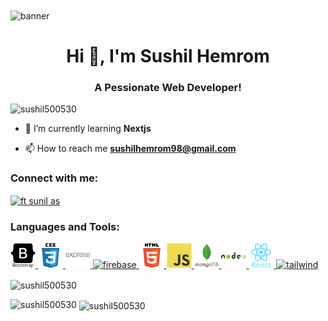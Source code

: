
<img align="center" alt="banner" src="https://i.ibb.co/K6tHMGY/Screenshot-2023-12-09-130307.png">
<h1 align="center">Hi 👋, I'm Sushil Hemrom</h1>
<h3 align="center">A Pessionate Web Developer!</h3>

<p align="left"> <img src="https://komarev.com/ghpvc/?username=sushil500530&label=Profile%20views&color=0e75b6&style=flat" alt="sushil500530" /> </p>

- 🌱 I’m currently learning **Nextjs**

- 📫 How to reach me **sushilhemrom98@gmail.com**

<h3 align="left">Connect with me:</h3>
<p align="left">
<a href="https://fb.com/ft sunil as" target="blank"><img align="center" src="https://raw.githubusercontent.com/rahuldkjain/github-profile-readme-generator/master/src/images/icons/Social/facebook.svg" alt="ft sunil as" height="30" width="40" /></a>
</p>

<h3 align="left">Languages and Tools:</h3>
<p align="left"> <a href="https://getbootstrap.com" target="_blank" rel="noreferrer"> <img src="https://raw.githubusercontent.com/devicons/devicon/master/icons/bootstrap/bootstrap-plain-wordmark.svg" alt="bootstrap" width="40" height="40"/> </a> <a href="https://www.w3schools.com/css/" target="_blank" rel="noreferrer"> <img src="https://raw.githubusercontent.com/devicons/devicon/master/icons/css3/css3-original-wordmark.svg" alt="css3" width="40" height="40"/> </a> <a href="https://expressjs.com" target="_blank" rel="noreferrer"> <img src="https://raw.githubusercontent.com/devicons/devicon/master/icons/express/express-original-wordmark.svg" alt="express" width="40" height="40"/> </a> <a href="https://firebase.google.com/" target="_blank" rel="noreferrer"> <img src="https://www.vectorlogo.zone/logos/firebase/firebase-icon.svg" alt="firebase" width="40" height="40"/> </a> <a href="https://www.w3.org/html/" target="_blank" rel="noreferrer"> <img src="https://raw.githubusercontent.com/devicons/devicon/master/icons/html5/html5-original-wordmark.svg" alt="html5" width="40" height="40"/> </a> <a href="https://developer.mozilla.org/en-US/docs/Web/JavaScript" target="_blank" rel="noreferrer"> <img src="https://raw.githubusercontent.com/devicons/devicon/master/icons/javascript/javascript-original.svg" alt="javascript" width="40" height="40"/> </a> <a href="https://www.mongodb.com/" target="_blank" rel="noreferrer"> <img src="https://raw.githubusercontent.com/devicons/devicon/master/icons/mongodb/mongodb-original-wordmark.svg" alt="mongodb" width="40" height="40"/> </a> <a href="https://nodejs.org" target="_blank" rel="noreferrer"> <img src="https://raw.githubusercontent.com/devicons/devicon/master/icons/nodejs/nodejs-original-wordmark.svg" alt="nodejs" width="40" height="40"/> </a> <a href="https://reactjs.org/" target="_blank" rel="noreferrer"> <img src="https://raw.githubusercontent.com/devicons/devicon/master/icons/react/react-original-wordmark.svg" alt="react" width="40" height="40"/> </a> <a href="https://tailwindcss.com/" target="_blank" rel="noreferrer"> <img src="https://www.vectorlogo.zone/logos/tailwindcss/tailwindcss-icon.svg" alt="tailwind" width="40" height="40"/> </a> </p>

<p><img align="center" src="https://github-readme-streak-stats.herokuapp.com/?user=sushil500530&" alt="sushil500530" /></p>


<p><img align="left" src="https://github-readme-stats.vercel.app/api/top-langs?username=sushil500530&show_icons=true&locale=en&layout=compact" alt="sushil500530" /></p>
<p>&nbsp;<img align="center" src="https://github-readme-stats.vercel.app/api?username=sushil500530&show_icons=true&locale=en" alt="sushil500530" /></p>


